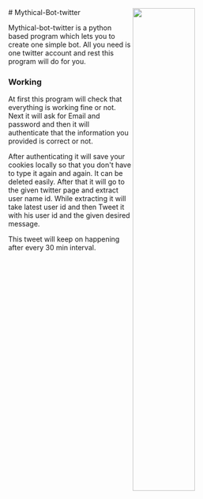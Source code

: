 <img src = "https://i.stack.imgur.com/6AG7X.png" height="50%" width="50%" align="right">
# Mythical-Bot-twitter

Mythical-bot-twitter is a python based program which lets you to create one simple bot. All you need is one twitter account and rest this program will do for you. 



### Working

At first this program will check that everything is working fine or not. Next it will ask for Email and password and then it will authenticate that the information you provided is correct or not. 

After authenticating it will save your cookies locally so that you don't have to type it again and again. It can be deleted easily. After that it will go to the given twitter page and extract user name id. While extracting it will take latest user id and then Tweet it with his user id and the given desired message.

This tweet will keep on happening after every 30 min interval.

